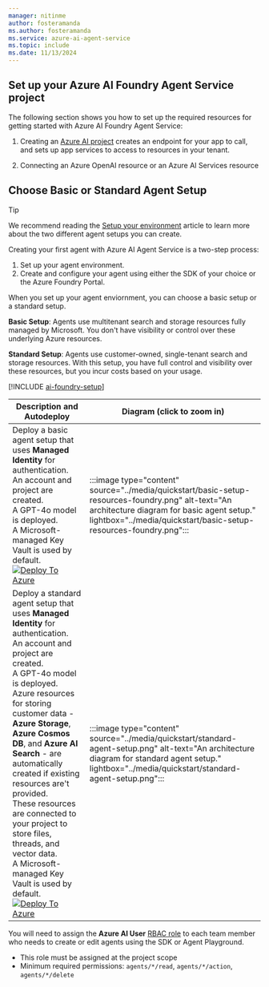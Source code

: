 ```yaml
---
manager: nitinme
author: fosteramanda
ms.author: fosteramanda
ms.service: azure-ai-agent-service
ms.topic: include
ms.date: 11/13/2024
---
```


## Set up your Azure AI Foundry Agent Service project

The following section shows you how to set up the required resources for getting started with Azure AI Foundry Agent Service: 

1. Creating an [Azure AI project](../../../ai-foundry/quickstarts/get-started-playground.md) creates an endpoint for your app to call, and sets up app services to access to resources in your tenant.

1. Connecting an Azure OpenAI resource or an Azure AI Services resource


## Choose Basic or Standard Agent Setup
 
> [!TIP]
> We recommend reading the [Setup your environment](../how-to/environment-setup.md) article to learn more about the two different agent setups you can create. 

Creating your first agent with Azure AI Agent Service is a two-step process: 
1. Set up your agent environment.
1. Create and configure your agent using either the SDK of your choice or the Azure Foundry Portal. 

When you set up your agent enviornment, you can choose a basic setup or a standard setup.
  
**Basic Setup**:  Agents use multitenant search and storage resources fully managed by Microsoft. You don't have visibility or control over these underlying Azure resources.

**Standard Setup**: Agents use customer-owned, single-tenant search and storage resources. With this setup, you have full control and visibility over these resources, but you incur costs based on your usage.

[!INCLUDE [ai-foundry-setup](portal-agent-limitation.md)]

| Description and Autodeploy  |  Diagram (click to zoom in) |
|-----------------------------|------------------------------|
| Deploy a basic agent setup that uses **Managed Identity** for authentication. <br> An account and project are created. <br> A GPT-4o model is deployed. <br> A Microsoft-managed Key Vault is used by default. <br> [![Deploy To Azure](https://aka.ms/deploytoazurebutton)](https://portal.azure.com/#create/Microsoft.Template/uri/https%3A%2F%2Fraw.githubusercontent.com%2Fazure-ai-foundry%2Ffoundry-samples%2Frefs%2Fheads%2Fmain%2Fsamples%2Fmicrosoft%2Finfrastructure-setup%2F40-basic-agent-setup%2Fbasic-setup.json) | :::image type="content" source="../media/quickstart/basic-setup-resources-foundry.png" alt-text="An architecture diagram for basic agent setup." lightbox="../media/quickstart/basic-setup-resources-foundry.png"::: |
| Deploy a standard agent setup that uses **Managed Identity** for authentication. <br>An account and project are created. <br> A GPT-4o model is deployed. <br> Azure resources for storing customer data - **Azure Storage**, **Azure Cosmos DB**, and **Azure AI Search** - are automatically created if existing resources are't  provided. <br> These resources are connected to your project to store files, threads, and vector data. <br> A Microsoft-managed Key Vault is used by default.</li></ul> <br> [![Deploy To Azure](https://aka.ms/deploytoazurebutton)](https://portal.azure.com/#create/Microsoft.Template/uri/https%3A%2F%2Fraw.githubusercontent.com%2Fazure-ai-foundry%2Ffoundry-samples%2Frefs%2Fheads%2Fmain%2Fsamples%2Fmicrosoft%2Finfrastructure-setup%2F41-standard-agent-setup%2Fazuredeploy.json) | :::image type="content" source="../media/quickstart/standard-agent-setup.png" alt-text="An architecture diagram for standard agent setup." lightbox="../media/quickstart/standard-agent-setup.png"::: |

You will need to assign the **Azure AI User**  [RBAC role](../../../ai-foundry/concepts/rbac-azure-ai-foundry.md) to each team member who needs to create or edit agents using the SDK or Agent Playground.
* This role must be assigned at the project scope
* Minimum required permissions: `agents/*/read`, `agents/*/action`, `agents/*/delete`
